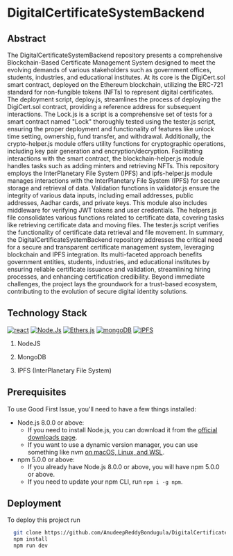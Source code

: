 ﻿# DigitalCertificateSystemBackend

## Abstract 

The DigitalCertificateSystemBackend repository presents a comprehensive Blockchain-Based Certificate Management System designed to meet the evolving demands of various stakeholders such as government offices, students, industries, and educational institutes. At its core is the DigiCert.sol smart contract, deployed on the Ethereum blockchain, utilizing the ERC-721 standard for non-fungible tokens (NFTs) to represent digital certificates. The deployment script, deploy.js, streamlines the process of deploying the DigiCert.sol contract, providing a reference address for subsequent interactions. The Lock.js is a script is a comprehensive set of tests for a smart contract named "Lock" thoroughly tested using the tester.js script, ensuring the proper deployment and functionality of features like unlock time setting, ownership, fund transfer, and withdrawal. Additionally, the crypto-helper.js module offers utility functions for cryptographic operations, including key pair generation and encryption/decryption. Facilitating interactions with the smart contract, the blockchain-helper.js module handles tasks such as adding minters and retrieving NFTs. This repository employs the InterPlanetary File System (IPFS) and ipfs-helper.js module manages interactions with the InterPlanetary File System (IPFS) for secure storage and retrieval of data. Validation functions in validator.js ensure the integrity of various data inputs, including email addresses, public addresses, Aadhar cards, and private keys. This module also includes middleware for verifying JWT tokens and user credentials. The helpers.js file consolidates various functions related to certificate data, covering tasks like retrieving certificate data and moving files. The tester.js script verifies the functionality of certificate data retrieval and file movement. In summary, the DigitalCertificateSystemBackend repository addresses the critical need for a secure and transparent certificate management system, leveraging blockchain and IPFS integration. Its multi-faceted approach benefits government entities, students, industries, and educational institutes by ensuring reliable certificate issuance and validation, streamlining hiring processes, and enhancing certification credibility. Beyond immediate challenges, the project lays the groundwork for a trust-based ecosystem, contributing to the evolution of secure digital identity solutions.


## Technology Stack
<a href='' target="_blank"><img alt='react' src='https://img.shields.io/badge/NodeJs-100000?style=for-the-badge&logo=react&logoColor=0EC7A7&labelColor=F8FAF9&color=15BAAC'/></a>
<a href='' target="_blank"><img alt='Node.Js' src='https://img.shields.io/badge/NodeJs-100000?style=for-the-badge&logo=Node.Js&logoColor=202122&labelColor=F8FAF9&color=3DED34'/></a>
<a href='https://github.com/shivamkapasia0' target="_blank"><img alt='Ethers.js' src='https://img.shields.io/badge/ether.JS-100000?style=for-the-badge&logo=Ethers.js&logoColor=000000&labelColor=FAEBEB&color=000000'/></a>
<a href='https://github.com/shivamkapasia0' target="_blank"><img alt='mongoDB' src='https://img.shields.io/badge/Mongo_DB-100000?style=for-the-badge&logo=mongoDB&logoColor=216625&labelColor=FAEBEB&color=216625'/></a>
<a href='https://github.com/shivamkapasia0' target="_blank"><img alt='IPFS' src='https://img.shields.io/badge/IPFS-100000?style=for-the-badge&logo=IPFS&logoColor=51BFFF&labelColor=FAEBEB&color=51BFFF'/></a>

1) NodeJS
  
2) MongoDB

3) IPFS (InterPlanetary File System)


## Prerequisites

To use Good First Issue, you'll need to have a few things installed:

- Node.js 8.0.0 or above:
  - If you need to install Node.js, you can download it from the [official downloads page](https://nodejs.org/en/download/).
  - If you want to use a dynamic version manager, you can use something like nvm [on macOS, Linux, and WSL](https://gist.github.com/d2s/372b5943bce17b964a79).
- npm 5.0.0 or above:
  - If you already have Node.js 8.0.0 or above, you will have npm 5.0.0 or above.
  - If you need to update your npm CLI, run `npm i -g npm`.



## Deployment

To deploy this project run

```bash
  git clone https://github.com/AnudeepReddyBondugula/DigitalCertificateSystemFrontend.git
  npm install
  npm run dev
